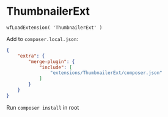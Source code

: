 # ThumbnailerExt

`wfLoadExtension( 'ThumbnailerExt' )`

Add to `composer.local.json`:
```json
{
    "extra": {
        "merge-plugin": {
            "include": [
                "extensions/ThumbnailerExt/composer.json"
            ]
        }
    }
}
```

Run `composer install` in root